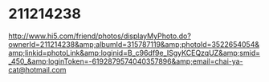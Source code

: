 211214238
=========

http://www.hi5.com/friend/photos/displayMyPhoto.do?ownerId=211214238&amp;albumId=315787119&amp;photoId=3522654054&amp;linkid=photoLink&amp;loginid=B_c96df9e_ISgyKCEQzqUZ&amp;smid=_450_&amp;loginToken=-6192879574040357896&amp;email=chai-ya-cat@hotmail.com
